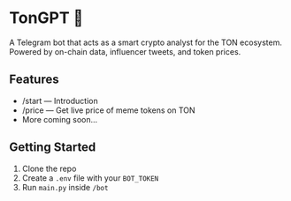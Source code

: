 # TonGPT 🤖

A Telegram bot that acts as a smart crypto analyst for the TON ecosystem. Powered by on-chain data, influencer tweets, and token prices.

## Features

- /start — Introduction
- /price <token> — Get live price of meme tokens on TON
- More coming soon...

## Getting Started

1. Clone the repo
2. Create a `.env` file with your `BOT_TOKEN`
3. Run `main.py` inside `/bot`

